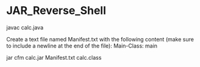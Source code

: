 # JAR_Reverse_Shell

javac calc.java

Create a text file named Manifest.txt with the following content (make sure to include a newline at the end of the file):
Main-Class: main

jar cfm calc.jar Manifest.txt calc.class
